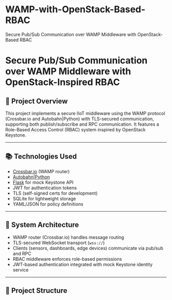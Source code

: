 # WAMP-with-OpenStack-Based-RBAC
Secure Pub/Sub Communication over WAMP Middleware with OpenStack-Based RBAC
# Secure Pub/Sub Communication over WAMP Middleware with OpenStack-Inspired RBAC

## 📌 Project Overview

This project implements a secure IIoT middleware using the WAMP protocol (Crossbar.io and Autobahn|Python) with TLS-secured communication, supporting both publish/subscribe and RPC communication. It features a Role-Based Access Control (RBAC) system inspired by OpenStack Keystone.

---

## 📚 Technologies Used

- [Crossbar.io](https://crossbar.io/) (WAMP router)
- [Autobahn|Python](https://github.com/crossbario/autobahn-python)
- [Flask](https://flask.palletsprojects.com/) for mock Keystone API
- JWT for authentication tokens
- TLS (self-signed certs for development)
- SQLite for lightweight storage
- YAML/JSON for policy definitions

---

## 🧱 System Architecture

- WAMP router (Crossbar.io) handles message routing
- TLS-secured WebSocket transport (`wss://`)
- Clients (sensors, dashboards, edge devices) communicate via pub/sub and RPC
- RBAC middleware enforces role-based permissions
- JWT-based authentication integrated with mock Keystone identity service

---

## 📂 Project Structure

